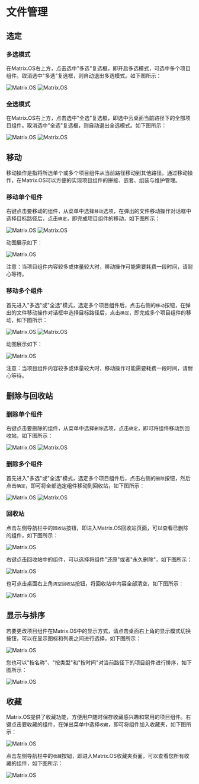<head> 
    <script defer src="https://use.fontawesome.com/releases/v5.0.13/js/all.js"></script> 
    <script defer src="https://use.fontawesome.com/releases/v5.0.13/js/v4-shims.js"></script> 
</head> 
<link rel="stylesheet" href="https://use.fontawesome.com/releases/v5.0.13/css/all.css">


# 文件管理

## 选定

### 多选模式

在Matrix.OS右上方，点击选中"多选"复选框，即开启多选模式，可选中多个项目组件。取消选中"多选"复选框，则自动退出多选模式。如下图所示：

![Matrix.OS](../../../../media/os/quickstart/multiselect.png "多选操作")
![Matrix.OS](../../../../media/os/quickstart/multiselect.gif "多选操作")

### 全选模式

在Matrix.OS右上方，点击选中"全选"复选框，即选中云桌面当前路径下的全部项目组件。取消选中"全选"复选框，则自动退出全选模式。如下图所示：

![Matrix.OS](../../../../media/os/quickstart/selectall.png "全选操作")
![Matrix.OS](../../../../media/os/quickstart/selectall.gif "全选操作")

## 移动

移动操作是指将所选单个或多个项目组件从当前路径移动到其他路径。通过移动操作，在Matrix.OS可以方便的实现项目组件的拼接、嵌套、组装与维护管理。

### 移动单个组件

右键点击要移动的组件，从菜单中选择`移动`选项，在弹出的文件移动操作对话框中选择目标路径后，点击`确定`，即完成项目组件的移动，如下图所示：

![Matrix.OS](../../../../media/os/quickstart/singlemove.png "移动单个组件")
![Matrix.OS](../../../../media/os/quickstart/movedes.png "设置移动路径")

动图展示如下：

![Matrix.OS](../../../../media/os/quickstart/singlemove.gif "移动单个组件")

注意：当项目组件内容较多或体量较大时，移动操作可能需要耗费一段时间，请耐心等待。

### 移动多个组件

首先进入"多选"或"全选"模式，选定多个项目组件后，点击右侧的`移动`按钮，在弹出的文件移动操作对话框中选择目标路径后，点击`确定`，即完成多个项目组件的移动，如下图所示：

![Matrix.OS](../../../../media/os/quickstart/multimove.png "移动多个组件")
![Matrix.OS](../../../../media/os/quickstart/movedes.png "设置移动路径")

动图展示如下：

![Matrix.OS](../../../../media/os/quickstart/multimove.gif "移动多个组件")

注意：当项目组件内容较多或体量较大时，移动操作可能需要耗费一段时间，请耐心等待。

## 删除与回收站

### 删除单个组件

右键点击要删除的组件，从菜单中选择`删除`选项，点击`确定`，即可将组件移动到回收站，如下图所示：

![Matrix.OS](../../../../media/os/quickstart/deletesingle.png "删除单个组件")
![Matrix.OS](../../../../media/os/quickstart/confirmdelete.png "确认删除")

### 删除多个组件

首先进入"多选"或"全选"模式，选定多个项目组件后，点击右侧的`删除`按钮，然后点击`确定`，即可将全部选定组件移动到回收站，如下图所示：

![Matrix.OS](../../../../media/os/quickstart/deletemulti.png "删除多个组件")
![Matrix.OS](../../../../media/os/quickstart/confirmdeleteall.png "确认删除")

### 回收站

点击左侧导航栏中的`回收站`按钮，即进入Matrix.OS回收站页面，可以查看已删除的组件，如下图所示：

![Matrix.OS](../../../../media/os/quickstart/recycle.png "打开回收站")

右键点击回收站中的组件，可以选择将组件"还原"或者"永久删除"，如下图所示：

![Matrix.OS](../../../../media/os/quickstart/restoredelete.png "还原与删除组件")

也可点击桌面右上角`清空回收站`按钮，将回收站中内容全部清空，如下图所示：

![Matrix.OS](../../../../media/os/quickstart/deleteall.png "清空回收站")

## 显示与排序

若要更改项目组件在Matrix.OS中的显示方式，请点击桌面右上角的显示模式切换按钮，可以在显示图标和列表之间进行选择，如下图所示：

![Matrix.OS](../../../../media/os/quickstart/viewmode.gif "显示切换")

您也可以"按名称"、"按类型"和"按时间"对当前路径下的项目组件进行排序，如下图所示：

![Matrix.OS](../../../../media/os/quickstart/arrange.gif "排序")

## 收藏

Matrix.OS提供了收藏功能，方便用户随时保存收藏感兴趣和常用的项目组件。右键点击要收藏的组件，在弹出菜单中选择`收藏`，即可将组件加入收藏夹，如下图所示：

![Matrix.OS](../../../../media/os/quickstart/addfavorite.png "添加组件到收藏")

点击左侧导航栏中的`收藏`按钮，即进入Matrix.OS收藏夹页面，可以查看您所有收藏的组件，如下图所示：

![Matrix.OS](../../../../media/os/quickstart/favorite.png "进入收藏夹")